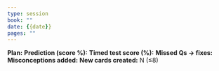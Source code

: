 ```yaml
---
type: session
book: ""
date: {{date}}
pages: ""
---
```


**Plan:** 
**Prediction (score %):** 
**Timed test score (%):** 
**Missed Qs → fixes:** 
**Misconceptions added:** 
**New cards created:** N (≤8)
